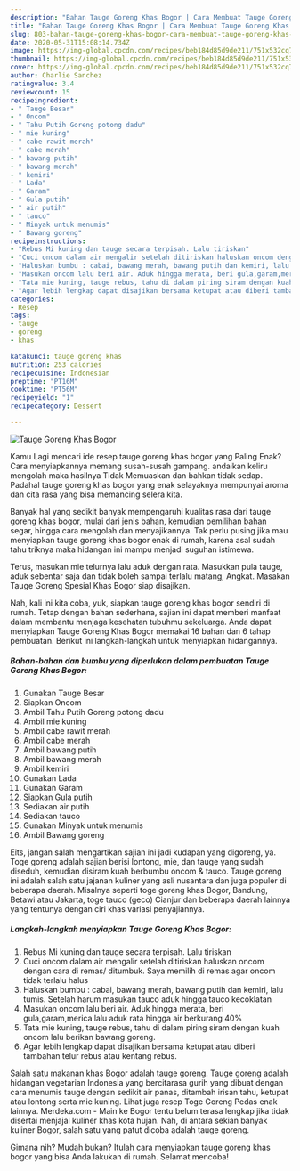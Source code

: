 ```yaml
---
description: "Bahan Tauge Goreng Khas Bogor | Cara Membuat Tauge Goreng Khas Bogor Yang Menggugah Selera"
title: "Bahan Tauge Goreng Khas Bogor | Cara Membuat Tauge Goreng Khas Bogor Yang Menggugah Selera"
slug: 803-bahan-tauge-goreng-khas-bogor-cara-membuat-tauge-goreng-khas-bogor-yang-menggugah-selera
date: 2020-05-31T15:08:14.734Z
image: https://img-global.cpcdn.com/recipes/beb184d85d9de211/751x532cq70/tauge-goreng-khas-bogor-foto-resep-utama.jpg
thumbnail: https://img-global.cpcdn.com/recipes/beb184d85d9de211/751x532cq70/tauge-goreng-khas-bogor-foto-resep-utama.jpg
cover: https://img-global.cpcdn.com/recipes/beb184d85d9de211/751x532cq70/tauge-goreng-khas-bogor-foto-resep-utama.jpg
author: Charlie Sanchez
ratingvalue: 3.4
reviewcount: 15
recipeingredient:
- " Tauge Besar"
- " Oncom"
- " Tahu Putih Goreng potong dadu"
- " mie kuning"
- " cabe rawit merah"
- " cabe merah"
- " bawang putih"
- " bawang merah"
- " kemiri"
- " Lada"
- " Garam"
- " Gula putih"
- " air putih"
- " tauco"
- " Minyak untuk menumis"
- " Bawang goreng"
recipeinstructions:
- "Rebus Mi kuning dan tauge secara terpisah. Lalu tiriskan"
- "Cuci oncom dalam air mengalir setelah ditiriskan haluskan oncom dengan cara di remas/ ditumbuk. Saya memilih di remas agar oncom tidak terlalu halus"
- "Haluskan bumbu : cabai, bawang merah, bawang putih dan kemiri, lalu tumis. Setelah harum masukan tauco aduk hingga tauco kecoklatan"
- "Masukan oncom lalu beri air. Aduk hingga merata, beri gula,garam,merica lalu aduk rata hingga air berkurang 40%"
- "Tata mie kuning, tauge rebus, tahu di dalam piring siram dengan kuah oncom lalu berikan bawang goreng."
- "Agar lebih lengkap dapat disajikan bersama ketupat atau diberi tambahan telur rebus atau kentang rebus."
categories:
- Resep
tags:
- tauge
- goreng
- khas

katakunci: tauge goreng khas 
nutrition: 253 calories
recipecuisine: Indonesian
preptime: "PT16M"
cooktime: "PT56M"
recipeyield: "1"
recipecategory: Dessert

---
```



![Tauge Goreng Khas Bogor](https://img-global.cpcdn.com/recipes/beb184d85d9de211/751x532cq70/tauge-goreng-khas-bogor-foto-resep-utama.jpg)

Kamu Lagi mencari ide resep tauge goreng khas bogor yang Paling Enak? Cara menyiapkannya memang susah-susah gampang. andaikan keliru mengolah maka hasilnya Tidak Memuaskan dan bahkan tidak sedap. Padahal tauge goreng khas bogor yang enak selayaknya mempunyai aroma dan cita rasa yang bisa memancing selera kita.

Banyak hal yang sedikit banyak mempengaruhi kualitas rasa dari tauge goreng khas bogor, mulai dari jenis bahan, kemudian pemilihan bahan segar, hingga cara mengolah dan menyajikannya. Tak perlu pusing jika mau menyiapkan tauge goreng khas bogor enak di rumah, karena asal sudah tahu triknya maka hidangan ini mampu menjadi suguhan istimewa.

Terus, masukan mie telurnya lalu aduk dengan rata. Masukkan pula tauge, aduk sebentar saja dan tidak boleh sampai terlalu matang, Angkat. Masakan Tauge Goreng Spesial Khas Bogor siap disajikan.


Nah, kali ini kita coba, yuk, siapkan tauge goreng khas bogor sendiri di rumah. Tetap dengan bahan sederhana, sajian ini dapat memberi manfaat dalam membantu menjaga kesehatan tubuhmu sekeluarga. Anda dapat menyiapkan Tauge Goreng Khas Bogor memakai 16 bahan dan 6 tahap pembuatan. Berikut ini langkah-langkah untuk menyiapkan hidangannya.

<!--inarticleads1-->

##### Bahan-bahan dan bumbu yang diperlukan dalam pembuatan Tauge Goreng Khas Bogor:

1. Gunakan  Tauge Besar
1. Siapkan  Oncom
1. Ambil  Tahu Putih Goreng potong dadu
1. Ambil  mie kuning
1. Ambil  cabe rawit merah
1. Ambil  cabe merah
1. Ambil  bawang putih
1. Ambil  bawang merah
1. Ambil  kemiri
1. Gunakan  Lada
1. Gunakan  Garam
1. Siapkan  Gula putih
1. Sediakan  air putih
1. Sediakan  tauco
1. Gunakan  Minyak untuk menumis
1. Ambil  Bawang goreng


Eits, jangan salah mengartikan sajian ini jadi kudapan yang digoreng, ya. Toge goreng adalah sajian berisi lontong, mie, dan tauge yang sudah diseduh, kemudian disiram kuah berbumbu oncom &amp; tauco. Tauge goreng ini adalah salah satu jajanan kuliner yang asli nusantara dan juga populer di beberapa daerah. Misalnya seperti toge goreng khas Bogor, Bandung, Betawi atau Jakarta, toge tauco (geco) Cianjur dan beberapa daerah lainnya yang tentunya dengan ciri khas variasi penyajiannya. 

<!--inarticleads2-->

##### Langkah-langkah menyiapkan Tauge Goreng Khas Bogor:

1. Rebus Mi kuning dan tauge secara terpisah. Lalu tiriskan
1. Cuci oncom dalam air mengalir setelah ditiriskan haluskan oncom dengan cara di remas/ ditumbuk. Saya memilih di remas agar oncom tidak terlalu halus
1. Haluskan bumbu : cabai, bawang merah, bawang putih dan kemiri, lalu tumis. Setelah harum masukan tauco aduk hingga tauco kecoklatan
1. Masukan oncom lalu beri air. Aduk hingga merata, beri gula,garam,merica lalu aduk rata hingga air berkurang 40%
1. Tata mie kuning, tauge rebus, tahu di dalam piring siram dengan kuah oncom lalu berikan bawang goreng.
1. Agar lebih lengkap dapat disajikan bersama ketupat atau diberi tambahan telur rebus atau kentang rebus.


Salah satu makanan khas Bogor adalah tauge goreng. Tauge goreng adalah hidangan vegetarian Indonesia yang bercitarasa gurih yang dibuat dengan cara menumis tauge dengan sedikit air panas, ditambah irisan tahu, ketupat atau lontong serta mie kuning. Lihat juga resep Toge Goreng Pedas enak lainnya. Merdeka.com - Main ke Bogor tentu belum terasa lengkap jika tidak disertai menjajal kuliner khas kota hujan. Nah, di antara sekian banyak kuliner Bogor, salah satu yang patut dicoba adalah tauge goreng. 

Gimana nih? Mudah bukan? Itulah cara menyiapkan tauge goreng khas bogor yang bisa Anda lakukan di rumah. Selamat mencoba!
